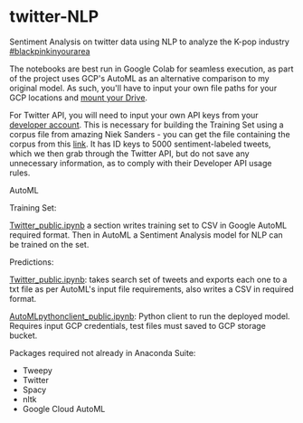 # twitter-NLP
Sentiment Analysis on twitter data using NLP to analyze the K-pop industry [#blackpinkinyourarea](https://www.youtube.com/watch?v=ioNng23DkIM)

The notebooks are best run in Google Colab for seamless execution, as part of the project uses GCP's AutoML as an alternative comparison to my original model. As such, you'll have to input your own file paths for your GCP locations and [mount your Drive](https://colab.research.google.com/notebooks/io.ipynb). 

For Twitter API, you will need to input your own API keys from your [developer account](https://developer.twitter.com/en/apply-for-access). This is necessary for building the Training Set using a corpus file from amazing Niek Sanders - you can get the file containing the corpus from this [link](https://github.com/karanluthra/twitter-sentiment-training/blob/master/corpus.csv). It has ID keys to 5000 sentiment-labeled tweets, which we then grab through the Twitter API, but do not save any unnecessary information, as to comply with their Developer API usage rules.  

AutoML 

Training Set: 

[Twitter_public.ipynb](https://github.com/francisfjin/twitter-NLP/blob/main/Twitter_public.ipynb) a section writes training set to CSV in Google AutoML required format. Then in AutoML a Sentiment Analysis model for NLP can be trained on the set.  

Predictions: 

[Twitter_public.ipynb](https://github.com/francisfjin/twitter-NLP/blob/main/Twitter_public.ipynb): takes search set of tweets and exports each one to a txt file as per AutoML's input file requirements, also writes a CSV in required format.

[AutoMLpythonclient_public.ipynb](https://github.com/francisfjin/twitter-NLP/blob/main/AutoMLpythonclient_public.ipynb): Python client to run the deployed model. Requires input GCP credentials, test files must saved to GCP storage bucket. 

Packages required not already in Anaconda Suite: 
- Tweepy
- Twitter 
- Spacy 
- nltk
- Google Cloud AutoML
